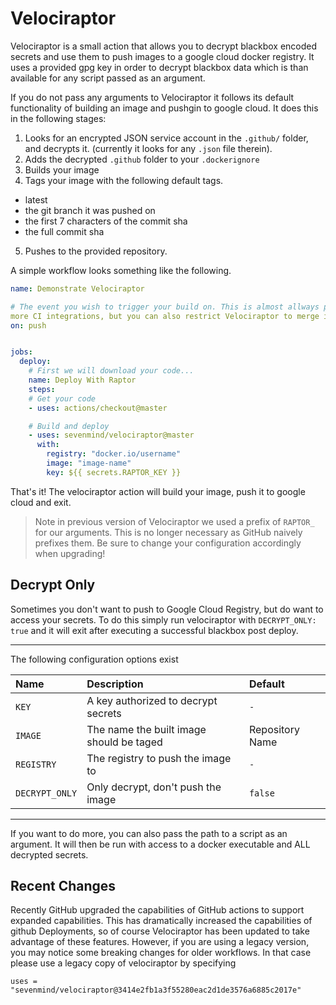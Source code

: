 # Velociraptor

Velociraptor is a small action that allows you to decrypt blackbox encoded
secrets and use them to push images to a google cloud docker registry. It
uses a provided gpg key in order to decrypt blackbox data which is than
available for any script passed as an argument.

If you do not pass any arguments to Velociraptor it follows its default
functionality of building an image and pushgin to google cloud. It does this in
the following stages:

1. Looks for an encrypted JSON service account in the `.github/` folder, and
   decrypts it. (currently it looks for any `.json` file therein).
2. Adds the decrypted `.github` folder to your `.dockerignore`
3. Builds your image
4. Tags your image with the following default tags.
- latest
- the git branch it was pushed on
- the first 7 characters of the commit sha
- the full commit sha
5. Pushes to the provided repository.


A simple workflow looks something like the following.

```yaml
name: Demonstrate Velociraptor

# The event you wish to trigger your build on. This is almost allways push for
more CI integrations, but you can also restrict Velociraptor to merge if you wish.
on: push


jobs:
  deploy:
    # First we will download your code...
    name: Deploy With Raptor
    steps:
    # Get your code
    - uses: actions/checkout@master

    # Build and deploy
    - uses: sevenmind/velociraptor@master
      with:
        registry: "docker.io/username"
        image: "image-name"
        key: ${{ secrets.RAPTOR_KEY }}
```

That's it! The velociraptor action will build your image, push it to google
cloud and exit.


> Note in previous version of Velociraptor we used a prefix of `RAPTOR_` for our
> arguments. This is no longer necessary as GitHub naively prefixes them. Be
> sure to change your configuration accordingly when upgrading!

## Decrypt Only

Sometimes you don't want to push to Google Cloud Registry, but do want to access
your secrets. To do this simply run velociraptor with `DECRYPT_ONLY: true` and
it will exit after executing a successful blackbox post deploy.

---

The following configuration options exist

| Name           | Description                             | Default         |
|:---------------|:----------------------------------------|:----------------|
| `KEY`          | A key authorized to decrypt secrets     | `-`             |
| `IMAGE`        | The name the built image should be taged| Repository Name |
| `REGISTRY`     | The registry to push the image to       | `-`             |
| `DECRYPT_ONLY` | Only decrypt, don't push the image      | `false`         |

---

If you want to do more, you can also pass the path to a script as an argument.
It will then be run with access to a docker executable and ALL decrypted
secrets.


## Recent Changes

Recently GitHub upgraded the capabilities of GitHub actions to support expanded
capabilities. This has dramatically increased the capabilities of github
Deployments, so of course Velociraptor has been updated to take advantage of
these features. However, if you are using a legacy version, you may notice some
breaking changes for older workflows. In that case please use a legacy copy of
velociraptor by specifying

```hcl
uses = "sevenmind/velociraptor@3414e2fb1a3f55280eac2d1de3576a6885c2017e"
```
